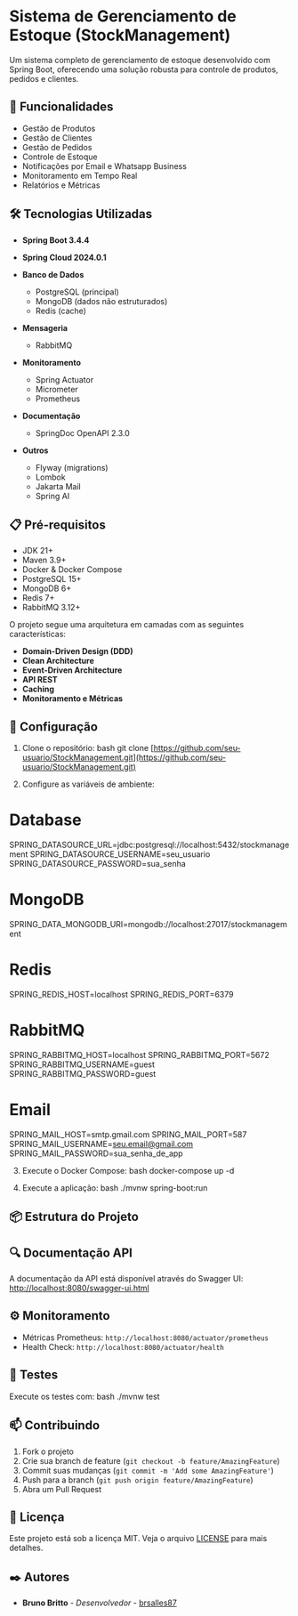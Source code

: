 # Sistema de Gerenciamento de Estoque (StockManagement)

Um sistema completo de gerenciamento de estoque desenvolvido com Spring Boot, oferecendo uma solução robusta para controle de produtos, pedidos e clientes.

## 🚀 Funcionalidades

- Gestão de Produtos
- Gestão de Clientes
- Gestão de Pedidos
- Controle de Estoque
- Notificações por Email e Whatsapp Business
- Monitoramento em Tempo Real
- Relatórios e Métricas


## 🛠️ Tecnologias Utilizadas

- **Spring Boot 3.4.4**
- **Spring Cloud 2024.0.1**
- **Banco de Dados**
    - PostgreSQL (principal)
    - MongoDB (dados não estruturados)
    - Redis (cache)

- **Mensageria**
    - RabbitMQ

- **Monitoramento**
    - Spring Actuator
    - Micrometer
    - Prometheus

- **Documentação**
    - SpringDoc OpenAPI 2.3.0

- **Outros**
    - Flyway (migrations)
    - Lombok
    - Jakarta Mail
    - Spring AI

## 📋 Pré-requisitos

- JDK 21+
- Maven 3.9+
- Docker & Docker Compose
- PostgreSQL 15+
- MongoDB 6+
- Redis 7+
- RabbitMQ 3.12+


O projeto segue uma arquitetura em camadas com as seguintes características:

- **Domain-Driven Design (DDD)**
- **Clean Architecture**
- **Event-Driven Architecture**
- **API REST**
- **Caching**
- **Monitoramento e Métricas**


## 🔧 Configuração

1. Clone o repositório:
   bash git clone [https://github.com/seu-usuario/StockManagement.git](https://github.com/seu-usuario/StockManagement.git)

2. Configure as variáveis de ambiente:
   
# Database
SPRING_DATASOURCE_URL=jdbc:postgresql://localhost:5432/stockmanagement SPRING_DATASOURCE_USERNAME=seu_usuario SPRING_DATASOURCE_PASSWORD=sua_senha
# MongoDB
SPRING_DATA_MONGODB_URI=mongodb://localhost:27017/stockmanagement
# Redis
SPRING_REDIS_HOST=localhost SPRING_REDIS_PORT=6379
# RabbitMQ
SPRING_RABBITMQ_HOST=localhost SPRING_RABBITMQ_PORT=5672 SPRING_RABBITMQ_USERNAME=guest SPRING_RABBITMQ_PASSWORD=guest
# Email
SPRING_MAIL_HOST=smtp.gmail.com SPRING_MAIL_PORT=587 SPRING_MAIL_USERNAME=seu.email@gmail.com SPRING_MAIL_PASSWORD=sua_senha_de_app

3. Execute o Docker Compose:
bash docker-compose up -d

4. Execute a aplicação:
bash ./mvnw spring-boot:run


## 📦 Estrutura do Projeto
## 🔍 Documentação API

A documentação da API está disponível através do Swagger UI:
[http://localhost:8080/swagger-ui.html](http://localhost:8080/swagger-ui.html)

## ⚙️ Monitoramento

- Métricas Prometheus: `http://localhost:8080/actuator/prometheus`
- Health Check: `http://localhost:8080/actuator/health`

## 🧪 Testes

Execute os testes com:
bash ./mvnw test

## 📫 Contribuindo

1. Fork o projeto
2. Crie sua branch de feature (`git checkout -b feature/AmazingFeature`)
3. Commit suas mudanças (`git commit -m 'Add some AmazingFeature'`)
4. Push para a branch (`git push origin feature/AmazingFeature`)
5. Abra um Pull Request

## 📄 Licença

Este projeto está sob a licença MIT. Veja o arquivo [LICENSE](LICENSE) para mais detalhes.

## ✒️ Autores

* **Bruno Britto** - *Desenvolvedor* - [brsalles87](https://github.com/brsalles87)

